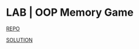 # LAB | OOP Memory Game

[REPO](https://github.com/ironhack-labs/lab-javascript-memory-game)

[SOLUTION](https://gist.github.com/TA-Remote/7c83ee3caa69c1a95db0927a3df37caa)

